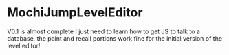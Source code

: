 # MochiJumpLevelEditor
V0.1 is almost complete I just need to learn how to get JS to talk to a database, the paint and recall portions work fine for the initial version of the level editor!
